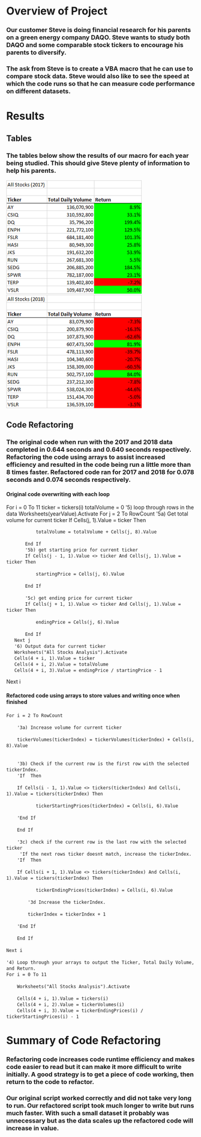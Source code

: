 # Overview of Project
### Our customer Steve is doing financial research for his parents on a green energy company DAQO. Steve wants to study both DAQO and some comparable stock tickers to encourage his parents to diversify.

### The ask from Steve is to create a VBA macro that he can use to compare stock data. Steve would also like to see the speed at which the code runs so that he can measure code performance on different datasets.

# Results
## Tables
### The tables below show the results of our macro for each year being studied. This should give Steve plenty of information to help his parents. 
![table of results 2017](https://github.com/marveld21/stocks-analysis/blob/main/Reources/stock_table_2017.png "Results for 2017")
![table of results 2018](https://github.com/marveld21/stocks-analysis/blob/main/Reources/stock_table_2018.png "Results for 2018")

## Code Refactoring
### The original code when run with the 2017 and 2018 data completed in 0.644 seconds and 0.640 seconds respectively. Refactoring the code using arrays to assist increased efficiency and resulted in the code being run a little more than 8 times faster. Refactored code ran for 2017 and 2018 for 0.078 seconds and 0.074 seconds respectively.

#### Original code overwriting with each loop

   For i = 0 To 11
       ticker = tickers(i)
       totalVolume = 0
       '5) loop through rows in the data
       Worksheets(yearValue).Activate
       For j = 2 To RowCount
           '5a) Get total volume for current ticker
           If Cells(j, 1).Value = ticker Then

               totalVolume = totalVolume + Cells(j, 8).Value

           End If
           '5b) get starting price for current ticker
           If Cells(j - 1, 1).Value <> ticker And Cells(j, 1).Value = ticker Then

               startingPrice = Cells(j, 6).Value

           End If

           '5c) get ending price for current ticker
           If Cells(j + 1, 1).Value <> ticker And Cells(j, 1).Value = ticker Then

               endingPrice = Cells(j, 6).Value

           End If
       Next j
       '6) Output data for current ticker
       Worksheets("All Stocks Analysis").Activate
       Cells(4 + i, 1).Value = ticker
       Cells(4 + i, 2).Value = totalVolume
       Cells(4 + i, 3).Value = endingPrice / startingPrice - 1
   Next i

#### Refactored code using arrays to store values and writing once when finished
    For i = 2 To RowCount
        
        '3a) Increase volume for current ticker

        tickerVolumes(tickerIndex) = tickerVolumes(tickerIndex) + Cells(i, 8).Value
        

        '3b) Check if the current row is the first row with the selected tickerIndex.
        'If  Then
        
        If Cells(i - 1, 1).Value <> tickers(tickerIndex) And Cells(i, 1).Value = tickers(tickerIndex) Then

               tickerStartingPrices(tickerIndex) = Cells(i, 6).Value

        'End If

        End If
        
        '3c) check if the current row is the last row with the selected ticker
         'If the next rows ticker doesnt match, increase the tickerIndex.
        'If  Then
        
        If Cells(i + 1, 1).Value <> tickers(tickerIndex) And Cells(i, 1).Value = tickers(tickerIndex) Then

               tickerEndingPrices(tickerIndex) = Cells(i, 6).Value
               
            '3d Increase the tickerIndex.
            
            tickerIndex = tickerIndex + 1
            
        'End If
        
        End If
        
    Next i
    
    '4) Loop through your arrays to output the Ticker, Total Daily Volume, and Return.
    For i = 0 To 11
        
        Worksheets("All Stocks Analysis").Activate
        
        Cells(4 + i, 1).Value = tickers(i)
        Cells(4 + i, 2).Value = tickerVolumes(i)
        Cells(4 + i, 3).Value = tickerEndingPrices(i) / tickerStartingPrices(i) - 1


# Summary of Code Refactoring
### Refactoring code increases code runtime efficiency and makes code easier to read but it can make it more difficult to write initially. A good strategy is to get a piece of code working, then return to the code to refactor.

### Our original script worked correctly and did not take very long to run. Our refactored script took much longer to write but runs much faster. With such a small dataset it probably was unnecessary but as the data scales up the refactored code will increase in value.
